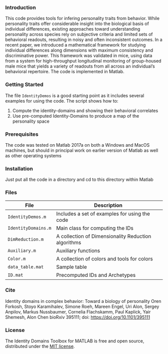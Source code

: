 ### Introduction

This code provides tools for infering personality traits from behavior. While personality traits offer considerable insight into the biological basis of individual differences, existing approaches toward understanding personality across species rely on subjective criteria and limited sets of behavioral readouts, resulting in noisy and often inconsistent outcomes. In a recent paper, we introduced a mathematical framework for studying individual differences along dimensions with maximum consistency and discriminative power. This framework was validated in mice, using data from a system for high-throughput longitudinal monitoring of group-housed male mice that yields a variety of readouts from all across an individual’s behavioral repertoire. The code is implemented in Matlab.

### Getting Started

The file `IdentityDemos` is a good starting point as it includes several examples for using the code. The script shows how to:
1. Compute the identity-domains and showing their behavioral correlates
2. Use pre-computed Identity-Domains to produce a map of the personality space

### Prerequisites

The code was tested on Matlab 2017a on both a Windows and MacOS machines, but should in principal work on earlier version of Matlab as well as other operating systems

### Installation

Just put all the code in a directory and cd to this directory within Matlab

### Files

File | Description 
-----|------------
`IdentityDemos.m` |	Includes a set of examples for using the code
`IdentityDomains.m` |	Main class for computing the IDs
`DimReduction.m`	|	A collection of Dimensionality Reduction algorithms
`Auxiliary.m`	|	Auxiliary functions
`Color.m`		|	A collection of colors and tools for colors
`data_table.mat`	|	Sample table
`ID.mat`		|	Precomputed IDs and Archetypes

### Cite

Identity domains in complex behavior: Toward a biology of personality
Oren Forkosh, Stoyo Karamihalev, Simone Roeh, Mareen Engel, Uri Alon, Sergey Anpilov, Markus Nussbaumer, Cornelia Flachskamm, Paul Kaplick, Yair Shemesh, Alon Chen
bioRxiv 395111; doi: https://doi.org/10.1101/395111

### License

The Identity Domains Toolbox for MATLAB is free and open source, distributed under the [MIT license](https://opensource.org/licenses/MIT).

